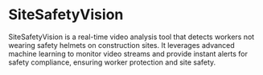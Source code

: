 # SiteSafetyVision
SiteSafetyVision is a real-time video analysis tool that detects workers not wearing safety helmets on construction sites. It leverages advanced machine learning to monitor video streams and provide instant alerts for safety compliance, ensuring worker protection and site safety.
